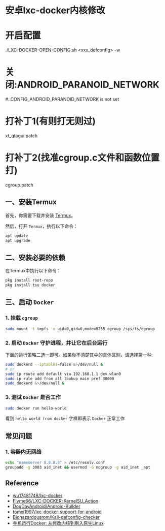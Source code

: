# 安卓lxc-docker内核修改

# 开启配置

./LXC-DOCKER-OPEN-CONFIG.sh <xxx_defconfig> -w

# 关闭:ANDROID_PARANOID_NETWORK

#..CONFIG_ANDROID_PARANOID_NETWORK is not set

# 打补丁1(有则打无则过)
xt_qtagui.patch

# 打补丁2(找准cgroup.c文件和函数位置打)
cgroup.patch

## 一、安装Termux

首先，你需要下载并安装 [Termux](https://github.com/termux/termux-app/releases)。

然后，打开 `Termux`，执行以下命令：

```bash
apt update
apt upgrade
```

## 二、安装必要的依赖

在Termux中执行以下命令：

```bash
pkg install root-repo
pkg install tsu docker
```

## 三、启动 `Docker`

### 1. 挂载 `cgroup`

```bash
sudo mount -t tmpfs -o uid=0,gid=0,mode=0755 cgroup /sys/fs/cgroup
```

### 2. 启动 `Docker` 守护进程，并让它在后台运行

下面的运行策略二选一即可。如果你不清楚其中的具体区别，请选择第一种:

```bash
sudo dockerd --iptables=false &>/dev/null &
# or
sudo ip route add default via 192.168.1.1 dev wlan0
sudo ip rule add from all lookup main pref 30000
sudo dockerd &>/dev/null &
```

### 3. 测试 `Docker` 是否工作

```bash
sudo docker run hello-world
```

看到 `hello world from docker` 字样即表示 `Docker` 正常工作

## 常见问题

### 1. 容器内无网络

```bash
echo "nameserver 8.8.8.8" > /etc/resolv.conf
groupadd -g 3003 aid_inet && usermod -G nogroup -g aid_inet _apt
```

## Reference

- [wu17481748/lxc-docker](https://github.com/wu17481748/lxc-docker)
- [Flyme66/LXC-DOCKER-KernelSU_Action](https://github.com/Flyme66/LXC-DOCKER-KernelSU_Action)
- [DogDayAndroid/Android-Builder](https://github.com/DogDayAndroid/Android-Builder)
- [tomxi1997/lxc-docker-support-for-android](https://github.com/tomxi1997/lxc-docker-support-for-android)
- [Biohazardousrom/Kali-defconfig-checker](https://github.com/Biohazardousrom/Kali-defconfig-checker)
- [手机运行Docker: 从修改内核到刷入原生Linux](https://yzddmr6.com/posts/android-run-docker/)
